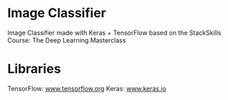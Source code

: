 # Image Classifier
Image Classifier made with Keras + TensorFlow based on the StackSkills Course: The Deep Learning Masterclass

# Libraries
TensorFlow: www.tensorflow.org
Keras: www.keras.io
